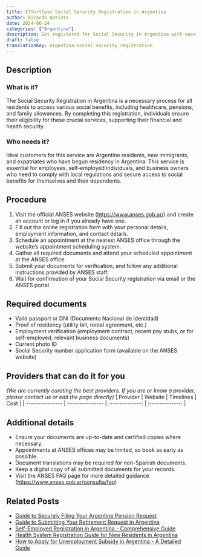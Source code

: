 ```yaml
---
title: Effortless Social Security Registration in Argentina
author: Ricardo Batista
date: 2024-06-24
categories: ["Argentina"]
description: Get registered for Social Security in Argentina with ease. Learn the steps, documents required, and tips for a smooth process.
draft: false
translationKey: argentina-social_security_registration
---
```


## Description
### What is it?
The Social Security Registration in Argentina is a necessary process for all residents to access various social benefits, including healthcare, pensions, and family allowances. By completing this registration, individuals ensure their eligibility for these crucial services, supporting their financial and health security.

### Who needs it?
Ideal customers for this service are Argentine residents, new immigrants, and expatriates who have begun residency in Argentina. This service is essential for employees, self-employed individuals, and business owners who need to comply with local regulations and secure access to social benefits for themselves and their dependents.

## Procedure

1. Visit the official ANSES website (https://www.anses.gob.ar/) and create an account or log in if you already have one.
2. Fill out the online registration form with your personal details, employment information, and contact details.
3. Schedule an appointment at the nearest ANSES office through the website’s appointment scheduling system.
4. Gather all required documents and attend your scheduled appointment at the ANSES office.
5. Submit your documents for verification, and follow any additional instructions provided by ANSES staff.
6. Wait for confirmation of your Social Security registration via email or the ANSES portal.


## Required documents

- Valid passport or DNI (Documento Nacional de Identidad)
- Proof of residency (utility bill, rental agreement, etc.)
- Employment verification (employment contract, recent pay stubs, or for self-employed, relevant business documents)
- Current photo ID
- Social Security number application form (available on the ANSES website)


## Providers that can do it for you
_(We are currently curating the best providers. If you are or know a provider, please contact us or edit the page directly)_
| Provider        |     Website     |     Timelines    |       Cost      |
| --------------- | --------------- |  :-------------: | :-------------: |

## Additional details

- Ensure your documents are up-to-date and certified copies where necessary.
- Appointments at ANSES offices may be limited, so book as early as possible.
- Document translations may be required for non-Spanish documents.
- Keep a digital copy of all submitted documents for your records.
- Visit the ANSES FAQ page for more detailed guidance (https://www.anses.gob.ar/consulta/faq)

## Related Posts

- [Guide to Securely Filing Your Argentine Pension Request](https://tramitit.com/english/guides/argentina/pension_request/)
- [Guide to Submitting Your Retirement Request in Argentina](https://tramitit.com/english/guides/argentina/retirement_request/)
- [Self-Employed Registration in Argentina - Comprehensive Guide](https://tramitit.com/english/guides/argentina/self-employed_registration/)
- [Health System Registration Guide for New Residents in Argentina](https://tramitit.com/english/guides/argentina/health_system_registration/)
- [How to Apply for Unemployment Subsidy in Argentina - A Detailed Guide](https://tramitit.com/english/guides/argentina/unemployment_subsidy_request/)